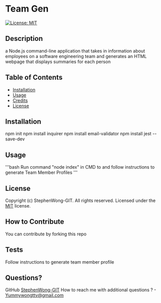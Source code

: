 
  # Team Gen  
  [![License: MIT](https://img.shields.io/badge/License-MIT-blue.svg)](https://opensource.org/licenses/MIT) 
  ## Description
  a Node.js command-line application that takes in information about employees on a software engineering team and generates an HTML webpage that displays summaries for each person
  ## Table of Contents
  - [Installation](#installation)
  - [Usage](#usage)
  - [Credits](#credits)
  - [License](#license)
  ## Installation
  npm init
  npm install inquirer
  npm install email-validator
  npm install jest --save-dev
  
  ## Usage
  '''bash
    Run command "node index" in CMD to and follow instructions to generate Team Member Profiles
  '''
  
  ## License
  Copyright (c) StephenWong-GIT. All rights reserved.
  Licensed under the [MIT](https://opensource.org/licenses/MIT) license. 
  
  ## How to Contribute
  You can contribute by forking this repo
  ## Tests  
  Follow instructions to generate team member profile
  ## Questions?
  GitHub [StephenWong-GIT](https://github.com/StephenWong-GIT)
  How to reach me with additional questions ? - [Yummywongttv@gmail.com](mailto://Yummywongttv@gmail.com)
